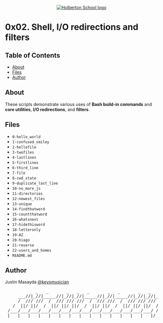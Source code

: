 <p align="center">
  <a href=#>
    <img src="https://user-images.githubusercontent.com/74752740/175812508-dc2482bf-bd5b-4c0a-b075-1bede95c488e.png" alt="Holberton School logo">
  </a>
</p>

# 0x02. Shell, I/O redirections and filters

## Table of Contents
* [About](#about)
* [Files](#files)
* [Author](#author)

## About
These scripts demonstrate various uses of **Bash build-in commands** and **core utilities**, **I/O redirections**, and **filters**.

## Files
* `0-hello_world`
* `1-confused_smiley`
* `2-hellofile`
* `3-twofiles`
* `4-lastlines`
* `5-firstlines`
* `6-third_line`
* `7-file`
* `8-cwd_state`
* `9-duplicate_last_line`
* `10-no_more_js`
* `11-directories`
* `12-newest_files`
* `13-unique`
* `14-findthatword`
* `15-countthatword`
* `16-whatsnext`
* `17-hidethisword`
* `18-letteronly`
* `19-AZ`
* `20-hiago`
* `21-reverse`
* `22-users_and_homes`
* `README.md`

## Author
Justin Masayda [@keysmusician](https://github.com/keysmusician)
<pre align="center">
            _   _       _   _   _       _   _       _   _   _
     ___//|_//|_____//|_//|_//|_____//|_//|_____//|_//|_//|___
     /  /// ///  /  /// /// ///  /  /// ///  /  /// /// ///  / |
   /  ||/ ||/  /  ||/ ||/ ||/  /  ||/ ||/  /  ||/ ||/ ||/  / /
 /___/___/___/___/___/___/___/___/___/___/___/___/___/___/ /
|___|___|___|___|___|___|___|___|___|___|___|___|___|___|/
</pre>
<p><span style="font-family: 'Lucida Console'; line-height: 14px; font-size: 14px; display: inline-block;">&nbsp;</span></p>
